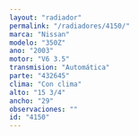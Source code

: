 ```yaml
---
layout: "radiador"
permalink: "/radiadores/4150/"
marca: "Nissan"
modelo: "350Z"
ano: "2003"
motor: "V6 3.5"
transmision: "Automática"
parte: "432645"
clima: "Con clima"
alto: "15 3/4"
ancho: "29"
observaciones: ""
id: "4150"
---
```


